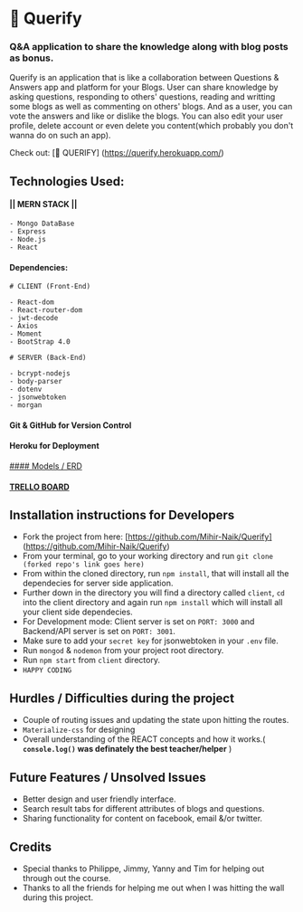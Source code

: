 # 🤔 Querify

### Q&amp;A application to share the knowledge along with blog posts as bonus.


Querify is an application that is like a collaboration between Questions & Answers app and platform for your Blogs. User can share knowledge by asking questions, responding to others' questions, reading and writting some blogs as well as commenting on others' blogs. And as a user, you can vote the answers and like or dislike the blogs. You can also edit your user profile, delete account or even delete you content(which probably you don't wanna do on such an app).
 
Check out:  [🤔 QUERIFY] (https://querify.herokuapp.com/) 

## Technologies Used:

#### || 	MERN STACK  ||
 
	- Mongo DataBase
	- Express
	- Node.js
	- React 

#### Dependencies:
	# CLIENT (Front-End)
	
	- React-dom
	- React-router-dom
	- jwt-decode
	- Axios
	- Moment
	- BootStrap 4.0
	
	# SERVER (Back-End)
	
	- bcrypt-nodejs
	- body-parser
	- dotenv
	- jsonwebtoken
	- morgan
	

#### Git & GitHub for Version Control
#### Heroku for Deployment

[#### Models / ERD](https://i.imgur.com/VYL6okE.png)

#### [TRELLO BOARD](https://trello.com/b/0XVSVIts/querify-project-4)

## Installation instructions for Developers
- Fork the project from here: [https://github.com/Mihir-Naik/Querify] (https://github.com/Mihir-Naik/Querify)
- From your terminal, go to your working directory and run `git clone (forked repo's link goes here)`
- From within the cloned directory, run `npm install`, that will install all the dependecies for server side application.
- Further down in the directory you will find a directory called `client`, `cd` into the client directory and again run `npm install` which will install all your client side dependecies.
- For Development mode: Client server is set on `PORT: 3000` and Backend/API server is set on `PORT: 3001`.
- Make sure to add your `secret key` for jsonwebtoken in your `.env` file.
- Run `mongod` & `nodemon` from your project root directory.
- Run `npm start` from `client` directory.
- `HAPPY CODING`

 
## Hurdles / Difficulties during the project

- Couple of routing issues and updating the state upon hitting the routes.
- `Materialize-css` for designing
- Overall understanding of the REACT concepts and how it works.( **`console.log()` was definately the best teacher/helper** )

## Future Features / Unsolved Issues

- Better design and user friendly interface.
- Search result tabs for different attributes of blogs and questions. 
- Sharing functionality for content on facebook, email &/or twitter.

## Credits

- Special thanks to Philippe, Jimmy, Yanny and Tim for helping out through out the course.
- Thanks to all the friends for helping me out when I was hitting the wall during this project. 
